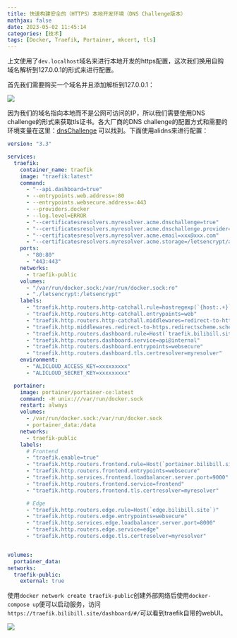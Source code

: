 ```yaml
---
title: 快速构建安全的（HTTPS）本地开发环境（DNS Challenge版本）
mathjax: false
date: 2023-05-02 11:45:14
categories: [技术]
tags: [Docker, Traefik, Portainer, mkcert, tls]
---
```

上文使用了`dev.localhost`域名来进行本地开发的https配置，这次我们换用自购域名解析到127.0.0.1的形式来进行配置。

首先我们需要购买一个域名并且添加解析到127.0.0.1：

![](https://misakatang.oss-cn-beijing.aliyuncs.com/blog_picture/2023-05-02-8iOyNI.png)

因为我们的域名指向本地而不是公网可访问的IP，所以我们需要使用DNS challenge的形式来获取tls证书。各大厂商的DNS challenge的配置方式和需要的环境变量在这里：[dnsChallenge](https://doc.traefik.io/traefik/v1.7/configuration/acme/#dnschallenge) 可以找到。下面使用alidns来进行配置：

```yml
version: "3.3"

services:
  traefik:
    container_name: traefik
    image: "traefik:latest"
    command:
      - "--api.dashboard=true"
      - --entrypoints.web.address=:80
      - --entrypoints.websecure.address=:443
      - --providers.docker
      - --log.level=ERROR
      - "--certificatesresolvers.myresolver.acme.dnschallenge=true"
      - "--certificatesresolvers.myresolver.acme.dnschallenge.provider=alidns"
      - "--certificatesresolvers.myresolver.acme.email=xxx@xxx.com"
      - "--certificatesresolvers.myresolver.acme.storage=/letsencrypt/acme.json"
    ports:
      - "80:80"
      - "443:443"
    networks:      
      - traefik-public
    volumes:
      - "/var/run/docker.sock:/var/run/docker.sock:ro"
      - "./letsencrypt:/letsencrypt"
    labels:
      - "traefik.http.routers.http-catchall.rule=hostregexp(`{host:.+}`)"
      - "traefik.http.routers.http-catchall.entrypoints=web"
      - "traefik.http.routers.http-catchall.middlewares=redirect-to-https"
      - "traefik.http.middlewares.redirect-to-https.redirectscheme.scheme=https"    
      - "traefik.http.routers.dashboard.rule=Host(`traefik.bilibill.site`) && (PathPrefix(`/api`) || PathPrefix(`/dashboard`))"
      - "traefik.http.routers.dashboard.service=api@internal"
      - "traefik.http.routers.dashboard.entrypoints=websecure"
      - "traefik.http.routers.dashboard.tls.certresolver=myresolver"
    environment:
      - "ALICLOUD_ACCESS_KEY=xxxxxxxxx"
      - "ALICLOUD_SECRET_KEY=xxxxxxxxx"

  portainer:
    image: portainer/portainer-ce:latest
    command: -H unix:///var/run/docker.sock
    restart: always
    volumes:
      - /var/run/docker.sock:/var/run/docker.sock
      - portainer_data:/data
    networks:      
      - traefik-public
    labels:
      # Frontend
      - "traefik.enable=true"
      - "traefik.http.routers.frontend.rule=Host(`portainer.bilibill.site`)"
      - "traefik.http.routers.frontend.entrypoints=websecure"
      - "traefik.http.services.frontend.loadbalancer.server.port=9000"
      - "traefik.http.routers.frontend.service=frontend"
      - "traefik.http.routers.frontend.tls.certresolver=myresolver"

      # Edge
      - "traefik.http.routers.edge.rule=Host(`edge.bilibill.site`)"
      - "traefik.http.routers.edge.entrypoints=websecure"
      - "traefik.http.services.edge.loadbalancer.server.port=8000"
      - "traefik.http.routers.edge.service=edge"
      - "traefik.http.routers.edge.tls.certresolver=myresolver"


volumes:
  portainer_data:
networks:
  traefik-public:
    external: true
```

使用`docker network create traefik-public`创建外部网络后使用`docker-compose up`便可以启动服务，访问`https://traefik.bilibill.site/dashboard/#/`可以看到traefik自带的webUI。

![](https://misakatang.oss-cn-beijing.aliyuncs.com/blog_picture/2023-05-02-41yOR8.png)

